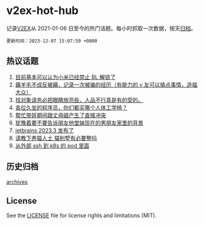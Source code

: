 # v2ex-hot-hub

 记录[V2EX](https://www.v2ex.com/)从 2021-01-06 日至今的热门话题。每小时抓取一次数据，按天[归档](archives)。

`更新时间：2023-12-07 15:07:59 +0800`

## 热议话题

1. [目前基本可以认为小米已经禁止 BL 解锁了](https://www.v2ex.com/t/998253)
1. [薅羊毛不成反被薅，记录一次被骗的经历（有能力的 v 友可以搞点事情，造福大众）](https://www.v2ex.com/t/998220)
1. [找对象请务必把眼睛放亮些，人品不行真是有的受的。](https://www.v2ex.com/t/998333)
1. [各位久坐的程序员，你们都买哪个人体工学椅？](https://www.v2ex.com/t/998251)
1. [帮忙带娃期间跟丈母娘产生了直接冲突](https://www.v2ex.com/t/998217)
1. [犹豫着要不要告诉朋友他堂妹现在的男朋友家里的背景](https://www.v2ex.com/t/998257)
1. [jetbrains 2023.3 发布了](https://www.v2ex.com/t/998240)
1. [请教下养猫人士 猫别墅有必要整吗](https://www.v2ex.com/t/998287)
1. [从外部 ssh 到 k8s 的 pod 里面](https://www.v2ex.com/t/998329)

## 历史归档

[archives](archives)

## License

See the [LICENSE](LICENSE) file for license rights and limitations (MIT).
